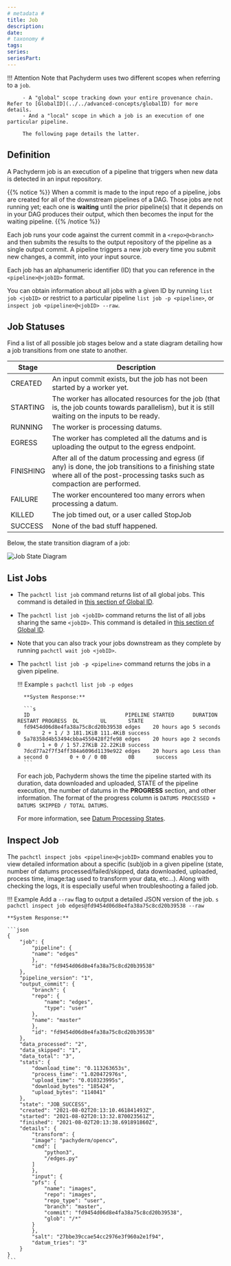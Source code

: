 ```yaml
---
# metadata # 
title: Job
description: 
date: 
# taxonomy #
tags: 
series:
seriesPart:
--- 
```


!!! Attention
         Note that Pachyderm uses two different scopes when referring to a `job`. 

         - A "global" scope tracking down your entire provenance chain. Refer to [GlobalID](../../advanced-concepts/globalID) for more details.
         - And a "local" scope in which a job is an execution of one particular pipeline. 
         
         The following page details the latter. 

## Definition

A Pachyderm job is an execution of a pipeline that triggers
when new data is detected in an input repository. 

{{% notice %}}
When a commit is made to the input repo of a pipeline, jobs are created for all of the downstream pipelines of a DAG. 
Those jobs are not running yet; each one is **waiting** until the prior pipeline(s) that it depends on in your DAG produces their output, 
which then becomes the input for the waiting pipeline.
{{% /notice %}}

Each job runs your code against the current commit in a `<repo>@<branch>` and
then submits the results to the output repository of the pipeline as a single output commit. A pipeline
triggers a new job every time you submit new changes, a commit, into your
input source.

Each job has an alphanumeric identifier (ID) that you can reference in the `<pipeline>@<jobID>` format.

You can obtain information about all jobs with a given ID by running `list job <jobID>` or restrict to a particular pipeline `list job -p <pipeline>`, or `inspect job <pipeline>@<jobID> --raw`.

## Job Statuses
Find a list of all possible job stages below and a state diagram detailing how a job transitions from one state to another.

| Stage     | Description  |
| --------- | ------------ |
|CREATED| An input commit exists, but the job has not been started by a worker yet.|
|STARTING| The worker has allocated resources for the job (that is, the job counts towards parallelism), but it is still waiting on the inputs to be ready.|
|RUNNING|The worker is processing datums.|
|EGRESS|The worker has completed all the datums and is uploading the output to the egress endpoint.|
|FINISHING| After all of the datum processing and egress (if any) is done, the job transitions to a finishing state where all of the post-processing tasks such as compaction are performed.|
|FAILURE|The worker encountered too many errors when processing a datum.|
|KILLED|The job timed out, or a user called StopJob|
|SUCCESS| None of the bad stuff happened.|

Below, the state transition diagram of a job: 

![Job State Diagram](../../images/job-state-diagram.png)

## List Jobs

- The `pachctl list job` command returns list of all global jobs. This command is detailed in [this section of Global ID](../../advanced-concepts/globalID/#list-all-global-commits-and-global-jobs).

- The `pachctl list job <jobID>` command returns the list of all jobs sharing the same `<jobID>`. This command is detailed in [this section of Global ID](../../advanced-concepts/globalID/#list-all-commits-and-jobs-with-a-global-id). 

- Note that you can also track your jobs downstream as they complete by running `pachctl wait job <jobID>`. 

- The `pachctl list job -p <pipeline>` command returns the jobs in a given pipeline.

    !!! Example
        ```s
        pachctl list job -p edges
        ```

        **System Response:**

        ```s
        ID                               PIPELINE STARTED      DURATION           RESTART PROGRESS  DL       UL       STATE
        fd9454d06d8e4fa38a75c8cd20b39538 edges    20 hours ago 5 seconds          0       2 + 1 / 3 181.1KiB 111.4KiB success
        5a78358d4b53494cbba4550428f2fe98 edges    20 hours ago 2 seconds          0       1 + 0 / 1 57.27KiB 22.22KiB success
        7dcd77a2f7f34ff384a6096d1139e922 edges    20 hours ago Less than a second 0       0 + 0 / 0 0B       0B       success
        ```

    For each job, Pachyderm shows the time the pipeline started with its duration, data downloaded and uploaded, STATE of the pipeline execution, the number of datums in the **PROGRESS** section,  and other information.
    The format of the progress column is `DATUMS PROCESSED + DATUMS SKIPPED / TOTAL DATUMS`.


    For more information, see [Datum Processing States](../../../concepts/pipeline-concepts/datum/datum-processing-states/).

## Inspect Job
The `pachctl inspect jobs <pipeline>@<jobID>` command enables you to view detailed
information about a specific (sub)job in a given pipeline (state, number of datums processed/failed/skipped, data downloaded, uploaded,
process time, image:tag used to transform your data, etc...). Along with checking the logs, it is especially useful when troubleshooting a failed job.

!!! Example
    Add a `--raw` flag to output a detailed JSON version of the job.
    ```s
    pachctl inspect job edges@fd9454d06d8e4fa38a75c8cd20b39538 --raw
    ```

    **System Response:**

    ```json
    {
        "job": {
            "pipeline": {
            "name": "edges"
            },
            "id": "fd9454d06d8e4fa38a75c8cd20b39538"
        },
        "pipeline_version": "1",
        "output_commit": {
            "branch": {
            "repo": {
                "name": "edges",
                "type": "user"
            },
            "name": "master"
            },
            "id": "fd9454d06d8e4fa38a75c8cd20b39538"
        },
        "data_processed": "2",
        "data_skipped": "1",
        "data_total": "3",
        "stats": {
            "download_time": "0.113263653s",
            "process_time": "1.020472976s",
            "upload_time": "0.010323995s",
            "download_bytes": "185424",
            "upload_bytes": "114041"
        },
        "state": "JOB_SUCCESS",
        "created": "2021-08-02T20:13:10.461841493Z",
        "started": "2021-08-02T20:13:32.870023561Z",
        "finished": "2021-08-02T20:13:38.691891860Z",
        "details": {
            "transform": {
            "image": "pachyderm/opencv",
            "cmd": [
                "python3",
                "/edges.py"
            ]
            },
            "input": {
            "pfs": {
                "name": "images",
                "repo": "images",
                "repo_type": "user",
                "branch": "master",
                "commit": "fd9454d06d8e4fa38a75c8cd20b39538",
                "glob": "/*"
            }
            },
            "salt": "27bbe39ccae54cc2976e3f960a2e1f94",
            "datum_tries": "3"
        }
    }
    ```



